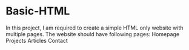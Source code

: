 # Basic-HTML
In this project, I am required to create a simple HTML only website with multiple pages. The website should have following pages:  Homepage Projects Articles Contact
